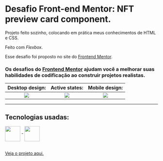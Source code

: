 # Desafio Front-end Mentor: NFT preview card component.

Projeto feito sozinho, colocando em prática meus conhecimentos de HTML e CSS.

Feito com <em>Flexbox</em>.

Esse desafio foi proposto no site do <a href="https://www.frontendmentor.io/challenges/nft-preview-card-component-SbdUL_w0U">Frontend Mentor</a>.

### Os desafios do [Frontend Mentor](https://www.frontendmentor.io) ajudam você a melhorar suas habilidades de codificação ao construir projetos realistas. 

Desktop design:            |  Active states:           |  Mobile design:
:-------------------------:|:-------------------------:|:-------------------------:
<img src="https://res.cloudinary.com/dz209s6jk/image/upload/v1637582314/Challenges/lphlhinp8axkoadq4jq7.jpg">  |  <img src="https://res.cloudinary.com/dz209s6jk/image/upload/v1637599339/Challenges/gk2cib7zmsvsn9kgqmsw.jpg"> |  <img src="https://res.cloudinary.com/dz209s6jk/image/upload/v1637599339/Challenges/eer3i8da4ium6kvg8clx.jpg">

---------------------------------------

## Tecnologias usadas:

<div>
  <img align = "center" width="50px" src = "https://cdn.jsdelivr.net/gh/devicons/devicon/icons/html5/html5-plain-wordmark.svg"> -
  <img align = "center" width="50px" src = "https://cdn.jsdelivr.net/gh/devicons/devicon/icons/css3/css3-plain-wordmark.svg">
</div>

<br>

<a href = "https://guilherme-goncalves-de-souza.github.io/Desafio_Front-end_Mentor.NFT-preview-card-component/"> Veja o projeto aqui. </a>



